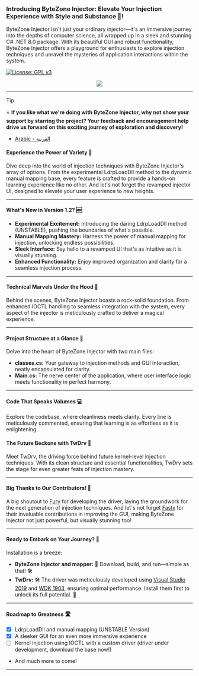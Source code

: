 
### **Introducing ByteZone Injector:** Elevate Your Injection Experience with Style and Substance 🚀!
ByteZone Injector isn't just your ordinary injector—it's an immersive journey into the depths of computer science, all wrapped up in a sleek and stunning C# .NET 8.0 package. With its beautiful GUI and robust functionality, ByteZone Injector offers a playground for enthusiasts to explore injection techniques and unravel the mysteries of application interactions within the system.

[![License: GPL v3](https://img.shields.io/badge/License-GPLv3-blue.svg)](https://www.gnu.org/licenses/gpl-3.0)


<p align="center">
  <img src="https://github.com/byte-zone/ByteZone_Injector/blob/main/images/image_2024-04-19_050846246.png">
</p>

***
> [!TIP]
> ⭐️ **If you like what we're doing with ByteZone Injector, why not show your support by starring the project? Your feedback and encouragement help drive us forward on this exciting journey of exploration and discovery!**
* [Arabic - العربية](https://github.com/byte-zone/ByteZone_Injector/wiki/Home-%7C-AR)





#### Experience the Power of Variety 🎨
Dive deep into the world of injection techniques with ByteZone Injector's array of options. From the experimental LdrpLoadDll method to the dynamic manual mapping base, every feature is crafted to provide a hands-on learning experience like no other. And let's not forget the revamped injector UI, designed to elevate your user experience to new heights.
***
#### **What's New in Version 1.2?** 🆕
- **Experimental Excitement:**  Introducing the daring LdrpLoadDll method (UNSTABLE), pushing the boundaries of what's possible.
- **Manual Mapping Mastery:** Harness the power of manual mapping for injection, unlocking endless possibilities.
- **Sleek Interface:** Say hello to a revamped UI that's as intuitive as it is visually stunning.
- **Enhanced Functionality:** Enjoy improved organization and clarity for a seamless injection process.
***
#### Technical Marvels Under the Hood 🔧
Behind the scenes, ByteZone Injector boasts a rock-solid foundation. From enhanced IOCTL handling to seamless integration with the system, every aspect of the injector is meticulously crafted to deliver a magical experience.
***
#### **Project Structure at a Glance** 📁
Delve into the heart of ByteZone Injector with two main files:
- **classes.cs:** Your gateway to injection methods and GUI interaction, neatly encapsulated for clarity.
- **Main.cs:** The nerve center of the application, where user interface logic meets functionality in perfect harmony.
***
#### **Code That Speaks Volumes** 💻
Explore the codebase, where cleanliness meets clarity. Every line is meticulously commented, ensuring that learning is as effortless as it is enlightening.
#### The Future Beckons with TwDrv 🔮
Meet TwDrv, the driving force behind future kernel-level injection techniques. With its clean structure and essential functionalities, TwDrv sets the stage for even greater feats of injection mastery.
***
#### **Big Thanks to Our Contributors!** 🙏
A big shoutout to [Fury](https://github.com/l0x53) for developing the driver, laying the groundwork for the next generation of injection techniques. And let's not forget [Fastx](https://github.com/FastXSkyline) for their invaluable contributions in improving the GUI, making ByteZone Injector not just powerful, but visually stunning too!
***
#### **Ready to Embark on Your Journey?** 🚀
Installation is a breeze:
- **ByteZone Injector and mapper:** 🚀 Download, build, and run—simple as that! 🛠️
- **TwDrv:** 🛠️ The driver was meticulously developed using [Visual Studio 2019](https://my.visualstudio.com/Downloads?q=visual%20studio%202019&wt.mc_id=o~msft~vscom~older-downloads) and [WDK 1903](https://go.microsoft.com/fwlink/?linkid=2085767), ensuring optimal performance. Install them first to unlock its full potential. 🚀

***
#### **Roadmap to Greatness** 🛣️
- [x] LdrpLoadDll and manual mapping (UNSTABLE Version)
- [x] A sleeker GUI for an even more immersive experience
- [ ] Kernel injection using IOCTL with a custom driver (driver under development, download the base now!)
* And much more to come!
***
